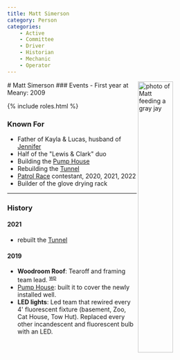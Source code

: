 ```yaml
---
title: Matt Simerson
category: Person
categories:
    - Active
    - Committee
    - Driver
    - Historian
    - Mechanic
    - Operator
---
```

<img src="/img/2020-Matt-Simerson.jpeg" align="right" style="width: 40%;" alt="photo of Matt feeding a gray jay">
# Matt Simerson
### Events
- First year at Meany: 2009

{% include roles.html %}

### Known For
- Father of Kayla & Lucas, husband of [Jennifer](/Person/Jennifer-Simerson)
- Half of the "Lewis & Clark" duo
- Building the [Pump House](/Building/Pump-House)
- Rebuilding the [Tunnel](/Lodge/Tunnel)
- [Patrol Race](/Event/Patrol-Race) contestant, 2020, 2021, 2022
- Builder of the glove drying rack

---
### History

#### 2021

- rebuilt the [Tunnel](/Lodge/Tunnel)


#### 2019

- **Woodroom Roof**: Tearoff and framing team lead. <sup>[wp][]</sup>
- [Pump House](/Building/Pump-House): built it to cover the newly installed well.
- **LED lights**: Led team that rewired every 4' fluorescent fixture (basement, Zoo, Cat House, Tow Hut). Replaced every other incandescent and fluorescent bulb with an LED.

[wp]: /Work-Parties#2019
